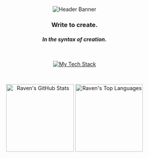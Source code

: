 <p align="center">
  <img src="https://capsule-render.vercel.app/api?type=wave&color=000000&height=300&section=header&text=Hi%20there,%20I'm%20Raven&fontSize=70&fontColor=ffffff&animation=fadeIn" alt="Header Banner"/>
</p>

<div align="center">

### Write to create.
#### *In the syntax of creation.*

</div>

<br/>

<p align="center">
  <a href="https://skillicons.dev">
    <img src="https://skillicons.dev/icons?i=python,go,js,ts,cs,cpp,rust" alt="My Tech Stack"/>
  </a>
</p>

<br/>

<p align="center">
  <img height="180em" src="https://github-readme-stats.vercel.app/api?username=Raven95676&show_icons=true&theme=radical&include_all_commits=true&count_private=true&hide_border=true&exclude_repo=astrbot_prompts_collection,ravenote,virus-bar_u_faq,home,raven95676.github.io" alt="Raven's GitHub Stats"/>
  <img height="180em" src="https://github-readme-stats.vercel.app/api/top-langs/?username=Raven95676&layout=compact&langs_count=8&theme=radical&hide_border=true&exclude_repo=astrbot_prompts_collection,ravenote,virus-bar_u_faq,home,raven95676.github.io" alt="Raven's Top Languages"/>
</p>
